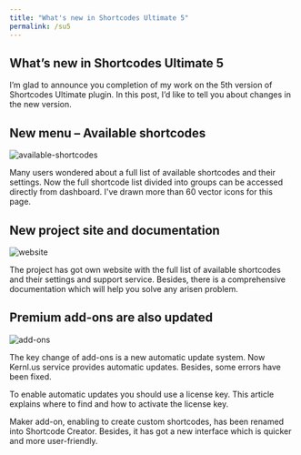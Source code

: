 ```yaml
---
title: "What's new in Shortcodes Ultimate 5"
permalink: /su5
---
```


## What’s new in Shortcodes Ultimate 5

I’m glad to announce you completion of my work on the 5th version of Shortcodes Ultimate plugin. In this post, I’d like to tell you about changes in the new version.

## New menu – Available shortcodes

![available-shortcodes](https://github.com/vanokhin/vanokhin/assets/1898673/3be4033f-4926-43c2-a9ff-3a0ff22b55f9)

Many users wondered about a full list of available shortcodes and their settings. Now the full shortcode list divided into groups can be accessed directly from dashboard. I've drawn more than 60 vector icons for this page.

## New project site and documentation

![website](https://github.com/vanokhin/vanokhin/assets/1898673/56f72fdb-5c43-4cee-874b-974f85dc21f4)

The project has got own website with the full list of available shortcodes and their settings and support service. Besides, there is a comprehensive documentation which will help you solve any arisen problem.

## Premium add-ons are also updated

![add-ons](https://github.com/vanokhin/vanokhin/assets/1898673/fdf5b699-57fc-4edd-b413-d19deab3fb73)

The key change of add-ons is a new automatic update system. Now Kernl.us service provides automatic updates. Besides, some errors have been fixed.

To enable automatic updates you should use a license key. This article explains where to find and how to activate the license key.

Maker add-on, enabling to create custom shortcodes, has been renamed into Shortcode Creator. Besides, it has got a new interface which is quicker and more user-friendly.
